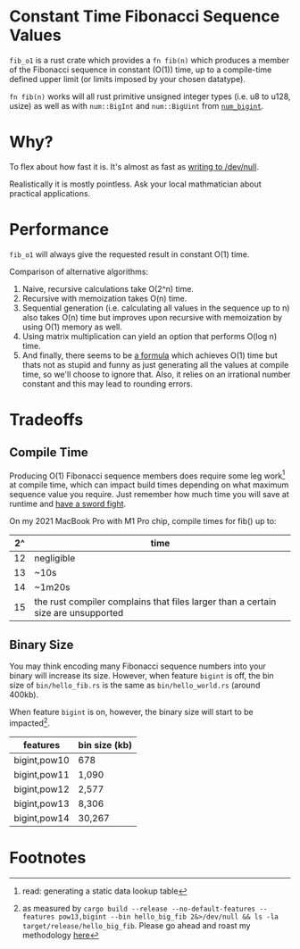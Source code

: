 # Constant Time Fibonacci Sequence Values

`fib_o1` is a rust crate which provides a `fn fib(n)` which produces a member of
the Fibonacci sequence in constant (O(1)) time, up to a compile-time defined
upper limit (or limits imposed by your chosen datatype).

`fn fib(n)` works will all rust primitive unsigned integer types (i.e. u8 to
u128, usize) as well as with `num::BigInt` and `num::BigUint` from
[`num_bigint`](https://docs.rs/num-bigint/latest/num_bigint/).

# Why?

To flex about how fast it is. It's almost as fast as [writing to
/dev/null](https://www.youtube.com/watch?v=b2F-DItXtZs&t=102s).

Realistically it is mostly pointless. Ask your local mathmatician about
practical applications.

# Performance

`fib_o1` will always give the requested result in constant O(1) time.

Comparison of alternative algorithms:

1. Naive, recursive calculations take O(2^n) time.
2. Recursive with memoization takes O(n) time.
3. Sequential generation (i.e. calculating all values in the sequence up to n) also takes O(n) time but improves upon recursive with memoization by using O(1) memory as well.
4. Using matrix multiplication can yield an option that performs O(log n) time.
5. And finally, there seems to be [a
   formula](https://r-knott.surrey.ac.uk/Fibonacci/fibFormula.html) which
   achieves O(1) time but thats not as stupid and funny as just generating all
   the values at compile time, so we'll choose to ignore that. Also, it relies
   on an irrational number constant and this may lead to rounding errors.

# Tradeoffs

## Compile Time

Producing O(1) Fibonacci sequence members does require some leg work[^1] at
compile time, which can impact build times depending on what maximum sequence
value you require. Just remember how much time you will save at runtime and
[have a sword fight](https://xkcd.com/303/).

On my 2021 MacBook Pro with M1 Pro chip, compile times for fib() up to:

| 2^ | time |
|-----------|------|
|12|negligible|
|13|~10s|
|14|~1m20s|
|15|the rust compiler complains that files larger than a certain size are unsupported|

## Binary Size

You may think encoding many Fibonacci sequence numbers into your binary will
increase its size. However, when feature `bigint` is off, the bin size of
`bin/hello_fib.rs` is the same as `bin/hello_world.rs` (around 400kb).

When feature `bigint` is on, however, the binary size will start to be
impacted[^2].

| features | bin size (kb) |
|----------|---------------|
| bigint,pow10 | 678 |
| bigint,pow11 | 1,090 |
| bigint,pow12 | 2,577 |
| bigint,pow13 | 8,306 |
| bigint,pow14 | 30,267 |


# Footnotes

[^1]: read: generating a static data lookup table
[^2]: as measured by `cargo build --release --no-default-features --features
    pow13,bigint --bin hello_big_fib 2&>/dev/null && ls -la
    target/release/hello_big_fib`. Please go ahead and roast my methodology
    [here](https://github.com/theryangeary/fib-o1/issues/new)

